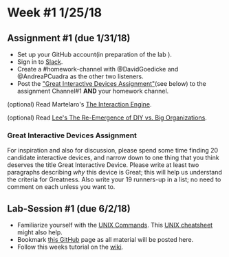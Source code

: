 # Week #1 1/25/18


## Assignment #1 (due 1/31/18)
* Set up your GitHub account(in preparation of the lab ).
* Sign in  to [Slack](https://ddid17-18.slack.com).
* Create a #homework-channel with @DavidGoedicke and @AndreaPCuadra as the other two listeners.
* Post the ["Great Interactive Devices Assignment"](#great-interactive-devices-assignment)(see below) to the assignment Channel#1 __AND__ your homework channel.

(optional) Read Martelaro's [The Interaction Engine](https://stanford.edu/~nikmart/papers/interactionEngine.pdf).

(optional) Read [Lee's The Re-Emergence of DIY vs. Big Organizations](https://makezine.com/2011/03/25/the-re-emergence-of-diy-vs-big-organizations-by-johnny-lee/).
### Great Interactive Devices Assignment
For inspiration and also for discussion, please spend some time finding 20 candidate interactive devices, and narrow down to one thing that you think deserves the title Great Interactive Device. Please write at least two paragraphs describing _why_ this device is Great; this will help us understand the criteria for Greatness. Also write your 19 runners-up in a list; no need to comment on each unless you want to.

## Lab-Session #1 (due 6/2/18)
* Familiarize yourself with the [UNIX Commands](https://www.tjhsst.edu/~dhyatt/superap/unixcmd.html). This [UNIX cheatsheet](https://ubuntudanmark.dk/filer/fwunixref.pdf) might also help.
* Bookmark [this GitHub](https://github.com/FAR-Lab/Developing-and-Designing-Interactive-Devices) page as all material will be posted here.
* Follow this weeks tutorial on the [wiki]().
